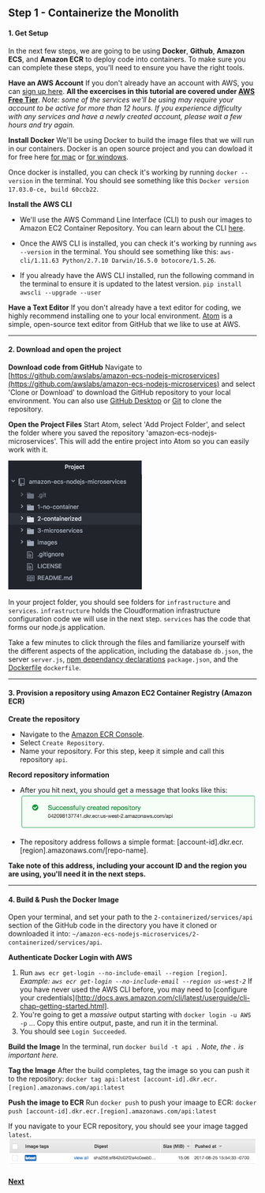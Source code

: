 ## Step 1 - Containerize the Monolith

#### 1. Get Setup
In the next few steps, we are going to be using **Docker**, **Github**, **Amazon ECS**, and **Amazon ECR** to deploy code into containers. To make sure you can complete these steps, you'll need to ensure you have the right tools.

**Have an AWS Account**
If you don't already have an account with AWS, you can [sign up here](https://portal.aws.amazon.com/gp/aws/developer/registration/index.html). **All the excercises in this tutorial are covered under [AWS Free Tier](https://aws.amazon.com/free/)**. *Note: some of the services we'll be using may require your account to be active for more than 12 hours. If you experience difficulty with any services and have a newly created account, please wait a few hours and try again.*

**Install Docker**
We'll be using Docker to build the image files that we will run in our containers. Docker is an open source project and you can dowload it for free here [for mac](https://docs.docker.com/docker-for-mac/install/) or [for windows](https://docs.docker.com/docker-for-windows/install/).

Once docker is installed, you can check it's working by running `docker --version` in the terminal.
You should see something like this `Docker version 17.03.0-ce, build 60ccb22`.

**Install the AWS CLI**
* We'll use the AWS Command Line Interface (CLI) to push our images to Amazon EC2 Container Repository. You can learn about the CLI [here](http://docs.aws.amazon.com/cli/latest/userguide/installing.html).

* Once the AWS CLI is installed, you can check it's working by running `aws --version` in the terminal.
You should see something like this: `aws-cli/1.11.63 Python/2.7.10 Darwin/16.5.0 botocore/1.5.26`.

* If you already have the AWS CLI installed, run the following command in the terminal to ensure it is updated to the latest version.
`pip install awscli --upgrade --user`

**Have a Text Editor**
If you don't already have a text editor for coding, we highly recommend installing one to your local environment. [Atom](https://atom.io/) is a simple, open-source text editor from GitHub that we like to use at AWS.

----

#### 2. Download and open the project
**Download code from GitHub**
Navigate to [https://github.com/awslabs/amazon-ecs-nodejs-microservices](https://github.com/awslabs/amazon-ecs-nodejs-microservices) and select 'Clone or Download' to download the GitHub repository to your local environment. You can also use [GitHub Desktop](https://desktop.github.com/) or [Git](https://git-scm.com/) to clone the repository.

**Open the Project Files**
Start Atom, select 'Add Project Folder', and select the folder where you saved the repository 'amazon-ecs-nodejs-microservices'. This will add the entire project into Atom so you can easily work with it.

![Image 1.2 - Github Project](images/1.2-project.png)

In your project folder, you should see folders for `infrastructure` and `services`. `infrastructure` holds the Cloudformation infrastructure configuration code we will use in the next step. `services` has the code that forms our node.js application.

Take a few minutes to click through the files and familiarize yourself with the different aspects of the application, including the database `db.json`, the server `server.js`, [npm dependancy declarations](https://docs.npmjs.com/how-npm-works/packages#what-is-a-package) `package.json`, and the [Dockerfile](https://docs.docker.com/engine/reference/builder/) `dockerfile`.

---
#### 3. Provision a repository using Amazon EC2 Container Registry (Amazon ECR)
**Create the repository**
* Navigate to the [Amazon ECR Console](https://console.aws.amazon.com/ecs/home?#/repositories).
* Select `Create Repository`.
* Name your repository. For this step, keep it simple and call this repository `api`.

**Record repository information**
* After you hit next, you should get a message that looks like this:
![image 1.3 - New Repo](images/1.3-create.png)

* The repository address follows a simple format:
[account-id].dkr.ecr.[region].amazonaws.com/[repo-name].

**Take note of this address, including your account ID and the region you are using, you'll need it in the next steps.**

---
#### 4. Build & Push the Docker Image
Open your terminal, and set your path to the `2-containerized/services/api` section of the GitHub code in the directory you have it cloned or downloaded it into: `~/amazon-ecs-nodejs-microservices/2-containerized/services/api`.

**Authenticate Docker Login with AWS**
1. Run `aws ecr get-login --no-include-email --region [region]`.
*Example: `aws ecr get-login --no-include-email --region us-west-2`*
If you have never used the AWS CLI before, you may need to [configure your credentials](http://docs.aws.amazon.com/cli/latest/userguide/cli-chap-getting-started.html].
2. You're going to get a _massive_ output starting with `docker login -u AWS -p` ... Copy this entire output, paste, and run it in the terminal.
3. You should see `Login Succeeded`.

**Build the Image**
In the terminal, run `docker build -t api .` *Note, the `.` is important here.*

**Tag the Image**
After the build completes, tag the image so you can push it to the repository:
`docker tag api:latest [account-id].dkr.ecr.[region].amazonaws.com/api:latest`

**Push the image to ECR**
Run `docker push` to push your imaage to ECR:
`docker push [account-id].dkr.ecr.[region].amazonaws.com/api:latest`

If you navigate to your ECR repository, you should see your image tagged `latest`.
![image 1.4 - ECR Image](images/1.4-images.png)

#### [Next](/Step-2.md)

